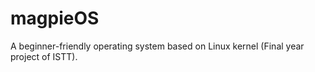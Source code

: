# magpieOS
A beginner-friendly operating system based on Linux kernel (Final year project of ISTT).

